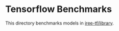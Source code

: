 # Tensorflow Benchmarks

This directory benchmarks models in [iree-tf/library](https://github.com/iree-org/iree-samples/tree/main/iree-tf/library).
